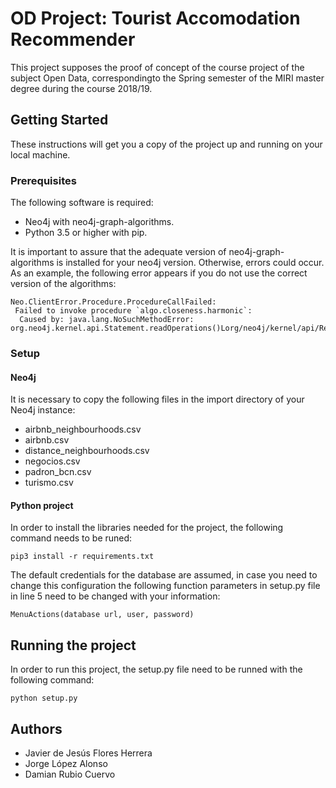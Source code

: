 # OD Project: Tourist Accomodation Recommender 

This project supposes the proof of concept of the course project of the subject Open Data, correspondingto the Spring semester of the MIRI master degree during the course 2018/19.


## Getting Started

These instructions will get you a copy of the project up and running on your local machine. 

### Prerequisites



The following software is required:

* Neo4j with neo4j-graph-algorithms. 
* Python 3.5 or higher with pip.

It is important to assure that the adequate version of neo4j-graph-algorithms is installed for your neo4j version. Otherwise, errors could occur. As an example, the following error appears if you do not use the correct version of the algorithms:

```
Neo.ClientError.Procedure.ProcedureCallFailed:
 Failed to invoke procedure `algo.closeness.harmonic`:
  Caused by: java.lang.NoSuchMethodError: org.neo4j.kernel.api.Statement.readOperations()Lorg/neo4j/kernel/api/ReadOperations;
```

### Setup

#### Neo4j

 It is necessary to copy the following files in the import directory of your Neo4j instance:
 
 * airbnb_neighbourhoods.csv
 * airbnb.csv
 * distance_neighbourhoods.csv
 * negocios.csv
 * padron_bcn.csv
 * turismo.csv

#### Python project

In order to install the libraries needed for the project, the following command needs to be runed:

```
pip3 install -r requirements.txt
```

The  default credentials for the database are assumed, in case you need to change this configuration the following function parameters in setup.py file in line 5 need to be changed with your information:
```
MenuActions(database url, user, password)
```

## Running the project

In order to run this project, the setup.py file need to be runned with the following command:

```
python setup.py
```

## Authors

* Javier de Jesús Flores Herrera 
* Jorge López Alonso 
* Damian Rubio Cuervo
